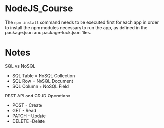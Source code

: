 # NodeJS_Course
The <code>npm install</code> command needs to be executed first for each app in order to install the npm modules necessary to run the app,
as defined in the package.json and package-lock.json files.

# Notes
SQL vs NoSQL
* SQL Table = NoSQL Collection
* SQL Row = NoSQL Document
* SQL Column = NoSQL Field

REST API and CRUD Operations
* POST - Create
* GET - Read
* PATCH - Update
* DELETE -Delete